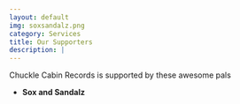 ```yaml
---
layout: default
img: soxsandalz.png
category: Services
title: Our Supporters
description: |
---
```

Chuckle Cabin Records is supported by these awesome pals

* **Sox and Sandalz**